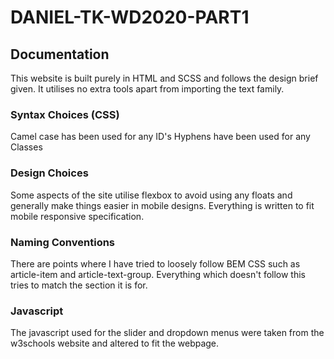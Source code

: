 # DANIEL-TK-WD2020-PART1

## Documentation

This website is built purely in HTML and SCSS and follows the design brief given.
It utilises no extra tools apart from importing the text family.

### Syntax Choices (CSS)
Camel case has been used for any ID's
Hyphens have been used for any Classes

### Design Choices
Some aspects of the site utilise flexbox to avoid using any floats and generally make things easier in mobile designs.
Everything is written to fit mobile responsive specification.

### Naming Conventions
There are points where I have tried to loosely follow BEM CSS such as article-item and article-text-group.
Everything which doesn't follow this tries to match the section it is for.

### Javascript
The javascript used for the slider and dropdown menus were taken from the w3schools website and altered to fit the webpage.

